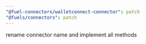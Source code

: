 ```yaml
---
"@fuel-connectors/walletconnect-connector": patch
"@fuels/connectors": patch
---
```


rename connector name and implement all methods
